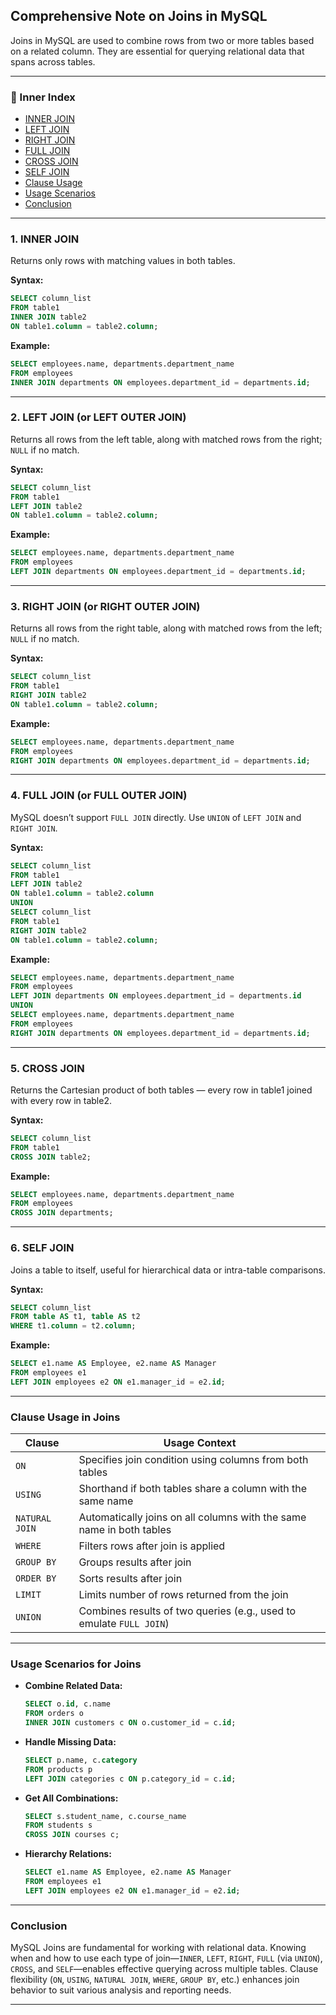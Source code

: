 
## Comprehensive Note on Joins in MySQL

Joins in MySQL are used to combine rows from two or more tables based on a related column. They are essential for querying relational data that spans across tables.

---

### 🔹 Inner Index

- [INNER JOIN](#1-inner-join)
- [LEFT JOIN](#2-left-join-or-left-outer-join)
- [RIGHT JOIN](#3-right-join-or-right-outer-join)
- [FULL JOIN](#4-full-join-or-full-outer-join)
- [CROSS JOIN](#5-cross-join)
- [SELF JOIN](#6-self-join)
- [Clause Usage](#clause-usage-in-joins)
- [Usage Scenarios](#usage-scenarios-for-joins)
- [Conclusion](#conclusion)

---

### 1. **INNER JOIN**

Returns only rows with matching values in both tables.

**Syntax:**
```sql
SELECT column_list
FROM table1
INNER JOIN table2
ON table1.column = table2.column;
```

**Example:**
```sql
SELECT employees.name, departments.department_name
FROM employees
INNER JOIN departments ON employees.department_id = departments.id;
```

---

### 2. **LEFT JOIN (or LEFT OUTER JOIN)**

Returns all rows from the left table, along with matched rows from the right; `NULL` if no match.

**Syntax:**
```sql
SELECT column_list
FROM table1
LEFT JOIN table2
ON table1.column = table2.column;
```

**Example:**
```sql
SELECT employees.name, departments.department_name
FROM employees
LEFT JOIN departments ON employees.department_id = departments.id;
```

---

### 3. **RIGHT JOIN (or RIGHT OUTER JOIN)**

Returns all rows from the right table, along with matched rows from the left; `NULL` if no match.

**Syntax:**
```sql
SELECT column_list
FROM table1
RIGHT JOIN table2
ON table1.column = table2.column;
```

**Example:**
```sql
SELECT employees.name, departments.department_name
FROM employees
RIGHT JOIN departments ON employees.department_id = departments.id;
```

---

### 4. **FULL JOIN (or FULL OUTER JOIN)**

MySQL doesn’t support `FULL JOIN` directly. Use `UNION` of `LEFT JOIN` and `RIGHT JOIN`.

**Syntax:**
```sql
SELECT column_list
FROM table1
LEFT JOIN table2
ON table1.column = table2.column
UNION
SELECT column_list
FROM table1
RIGHT JOIN table2
ON table1.column = table2.column;
```

**Example:**
```sql
SELECT employees.name, departments.department_name
FROM employees
LEFT JOIN departments ON employees.department_id = departments.id
UNION
SELECT employees.name, departments.department_name
FROM employees
RIGHT JOIN departments ON employees.department_id = departments.id;
```

---

### 5. **CROSS JOIN**

Returns the Cartesian product of both tables — every row in table1 joined with every row in table2.

**Syntax:**
```sql
SELECT column_list
FROM table1
CROSS JOIN table2;
```

**Example:**
```sql
SELECT employees.name, departments.department_name
FROM employees
CROSS JOIN departments;
```

---

### 6. **SELF JOIN**

Joins a table to itself, useful for hierarchical data or intra-table comparisons.

**Syntax:**
```sql
SELECT column_list
FROM table AS t1, table AS t2
WHERE t1.column = t2.column;
```

**Example:**
```sql
SELECT e1.name AS Employee, e2.name AS Manager
FROM employees e1
LEFT JOIN employees e2 ON e1.manager_id = e2.id;
```

---

### Clause Usage in Joins

| Clause          | Usage Context                                                                 |
|-----------------|--------------------------------------------------------------------------------|
| `ON`            | Specifies join condition using columns from both tables                        |
| `USING`         | Shorthand if both tables share a column with the same name                     |
| `NATURAL JOIN`  | Automatically joins on all columns with the same name in both tables           |
| `WHERE`         | Filters rows after join is applied                                             |
| `GROUP BY`      | Groups results after join                                                      |
| `ORDER BY`      | Sorts results after join                                                       |
| `LIMIT`         | Limits number of rows returned from the join                                   |
| `UNION`         | Combines results of two queries (e.g., used to emulate `FULL JOIN`)            |

---

### Usage Scenarios for Joins

- **Combine Related Data:**
  ```sql
  SELECT o.id, c.name
  FROM orders o
  INNER JOIN customers c ON o.customer_id = c.id;
  ```

- **Handle Missing Data:**
  ```sql
  SELECT p.name, c.category
  FROM products p
  LEFT JOIN categories c ON p.category_id = c.id;
  ```

- **Get All Combinations:**
  ```sql
  SELECT s.student_name, c.course_name
  FROM students s
  CROSS JOIN courses c;
  ```

- **Hierarchy Relations:**
  ```sql
  SELECT e1.name AS Employee, e2.name AS Manager
  FROM employees e1
  LEFT JOIN employees e2 ON e1.manager_id = e2.id;
  ```

---

### Conclusion

MySQL Joins are fundamental for working with relational data. Knowing when and how to use each type of join—`INNER`, `LEFT`, `RIGHT`, `FULL` (via `UNION`), `CROSS`, and `SELF`—enables effective querying across multiple tables. Clause flexibility (`ON`, `USING`, `NATURAL JOIN`, `WHERE`, `GROUP BY`, etc.) enhances join behavior to suit various analysis and reporting needs.

---